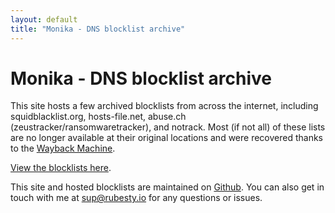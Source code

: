 ```yaml
---
layout: default
title: "Monika - DNS blocklist archive"
---
```


# Monika - DNS blocklist archive

This site hosts a few archived blocklists from across the internet, including squidblacklist.org, hosts-file.net, abuse.ch (zeustracker/ransomwaretracker), and notrack. Most (if not all) of these lists are no longer available at their original locations and were recovered thanks to the [Wayback Machine](https://archive.org/).

[View the blocklists here](/blocklists).

This site and hosted blocklists are maintained on [Github](http://www.example.org).
You can also get in touch with me at [sup@rubesty.io](mailto:sup@rubesty.io) for any questions or issues.
